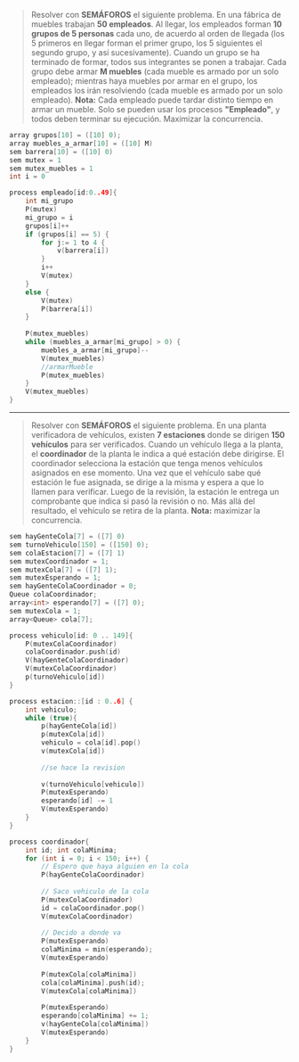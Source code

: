 
> Resolver con **SEMÁFOROS** el siguiente problema. En una fábrica de muebles trabajan **50 empleados**. Al llegar, los empleados forman **10 grupos de 5 personas** cada uno, de acuerdo al orden de llegada (los 5 primeros en llegar forman el primer grupo, los 5 siguientes el segundo grupo, y así sucesivamente). Cuando un grupo se ha terminado de formar, todos sus integrantes se ponen a trabajar. Cada grupo debe armar **M muebles** (cada mueble es armado por un solo empleado); mientras haya muebles por armar en el grupo, los empleados los irán resolviendo (cada mueble es armado por un solo empleado). **Nota:** Cada empleado puede tardar distinto tiempo en armar un mueble. Solo se pueden usar los procesos **"Empleado"**, y todos deben terminar su ejecución. Maximizar la concurrencia.

```c
array grupos[10] = ([10] 0);
array muebles_a_armar[10] = ([10] M)
sem barrera[10] = ([10] 0)
sem mutex = 1
sem mutex_muebles = 1
int i = 0

process empleado[id:0..49]{
    int mi_grupo
    P(mutex)
    mi_grupo = i
    grupos[i]++
    if (grupos[i] == 5) {
        for j:= 1 to 4 {
            v(barrera[i])
        }
        i++
        V(mutex)
    }
    else {
        V(mutex)
        P(barrera[i])
    }
    
    P(mutex_muebles)
    while (muebles_a_armar[mi_grupo] > 0) {
        muebles_a_armar[mi_grupo]--
        V(mutex_muebles)
        //armarMueble
        P(mutex_muebles)
    }
    V(mutex_muebles)
}

```

---

> Resolver con **SEMÁFOROS** el siguiente problema. En una planta verificadora de vehículos, existen **7 estaciones** donde se dirigen **150 vehículos** para ser verificados. Cuando un vehículo llega a la planta, el **coordinador** de la planta le indica a qué estación debe dirigirse. El coordinador selecciona la estación que tenga menos vehículos asignados en ese momento. Una vez que el vehículo sabe qué estación le fue asignada, se dirige a la misma y espera a que lo llamen para verificar. Luego de la revisión, la estación le entrega un comprobante que indica si pasó la revisión o no. Más allá del resultado, el vehículo se retira de la planta. **Nota:** maximizar la concurrencia.

```c
sem hayGenteCola[7] = ([7] 0)
sem turnoVehiculo[150] = ([150] 0);
sem colaEstacion[7] = ([7] 1)
sem mutexCoordinador = 1;
sem mutexCola[7] = ([7] 1);
sem mutexEsperando = 1;
sem hayGenteColaCoordinador = 0;
Queue colaCoordinador; 
array<int> esperando[7] = ([7] 0);
sem mutexCola = 1;
array<Queue> cola[7];

process vehiculo[id: 0 .. 149]{
    P(mutexColaCoordinador)
    colaCoordinador.push(id)
    V(hayGenteColaCoordinador)
    V(mutexColaCoordinador)
    p(turnoVehiculo[id])
}

process estacion::[id : 0..6] {
    int vehiculo;
    while (true){
        p(hayGenteCola[id])
        p(mutexCola[id])
        vehiculo = cola[id].pop()
        v(mutexCola[id])
        
        //se hace la revision
        
        v(turnoVehiculo[vehiculo])
        P(mutexEsperando)
        esperando[id] -= 1
        V(mutexEsperando)
    }
}

process coordinador{
    int id; int colaMinima;
    for (int i = 0; i < 150; i++) {
        // Espero que haya alguien en la cola
        P(hayGenteColaCoordinador)
        
        // Saco vehiculo de la cola
        P(mutexColaCoordinador)
        id = colaCoordinador.pop()
        V(mutexColaCoordinador)
        
        // Decido a donde va
        P(mutexEsperando)
        colaMinima = min(esperando);
        V(mutexEsperando)
        
        P(mutexCola[colaMinima])
        cola[colaMinima].push(id);
        V(mutexCola[colaMinima])
        
        P(mutexEsperando)
        esperando[colaMinima] += 1;
        v(hayGenteCola[colaMinima])
        V(mutexEsperando)
    }
}
```